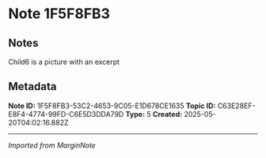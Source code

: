 # Note 1F5F8FB3

## Notes

Child6 is a picture with an excerpt 

## Metadata

**Note ID:** 1F5F8FB3-53C2-4653-9C05-E1D678CE1635
**Topic ID:** C63E28EF-E8F4-4774-99FD-C6E5D3DDA79D
**Type:** 5
**Created:** 2025-05-20T04:02:16.882Z

---
*Imported from MarginNote*